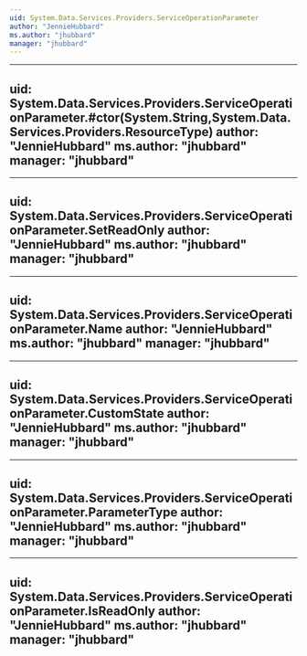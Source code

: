 ```yaml
---
uid: System.Data.Services.Providers.ServiceOperationParameter
author: "JennieHubbard"
ms.author: "jhubbard"
manager: "jhubbard"
---
```


---
uid: System.Data.Services.Providers.ServiceOperationParameter.#ctor(System.String,System.Data.Services.Providers.ResourceType)
author: "JennieHubbard"
ms.author: "jhubbard"
manager: "jhubbard"
---

---
uid: System.Data.Services.Providers.ServiceOperationParameter.SetReadOnly
author: "JennieHubbard"
ms.author: "jhubbard"
manager: "jhubbard"
---

---
uid: System.Data.Services.Providers.ServiceOperationParameter.Name
author: "JennieHubbard"
ms.author: "jhubbard"
manager: "jhubbard"
---

---
uid: System.Data.Services.Providers.ServiceOperationParameter.CustomState
author: "JennieHubbard"
ms.author: "jhubbard"
manager: "jhubbard"
---

---
uid: System.Data.Services.Providers.ServiceOperationParameter.ParameterType
author: "JennieHubbard"
ms.author: "jhubbard"
manager: "jhubbard"
---

---
uid: System.Data.Services.Providers.ServiceOperationParameter.IsReadOnly
author: "JennieHubbard"
ms.author: "jhubbard"
manager: "jhubbard"
---
